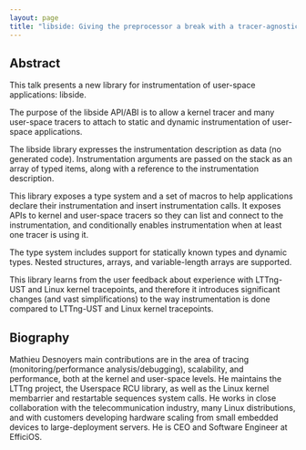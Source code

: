 ```yaml
---
layout: page
title: "libside: Giving the preprocessor a break with a tracer-agnostic instrumentation API"
---
```


## Abstract

This talk presents a new library for instrumentation of user-space applications:
libside.

The purpose of the libside API/ABI is to allow a kernel tracer and many
user-space tracers to attach to static and dynamic instrumentation of user-space
applications.

The libside library expresses the instrumentation description as data (no
generated code). Instrumentation arguments are passed on the stack as an array
of typed items, along with a reference to the instrumentation description.

This library exposes a type system and a set of macros to help applications
declare their instrumentation and insert instrumentation calls. It exposes APIs
to kernel and user-space tracers so they can list and connect to the
instrumentation, and conditionally enables instrumentation when at least one
tracer is using it.

The type system includes support for statically known types and dynamic
types. Nested structures, arrays, and variable-length arrays are supported.

This library learns from the user feedback about experience with LTTng-UST and
Linux kernel tracepoints, and therefore it introduces significant changes (and
vast simplifications) to the way instrumentation is done compared to LTTng-UST
and Linux kernel tracepoints.

## Biography

Mathieu Desnoyers main contributions are in the area of tracing
(monitoring/performance analysis/debugging), scalability, and performance, both
at the kernel and user-space levels. He maintains the LTTng project, the
Userspace RCU library, as well as the Linux kernel membarrier and restartable
sequences system calls. He works in close collaboration with the
telecommunication industry, many Linux distributions, and with customers
developing hardware scaling from small embedded devices to large-deployment
servers.  He is CEO and Software Engineer at EfficiOS.
